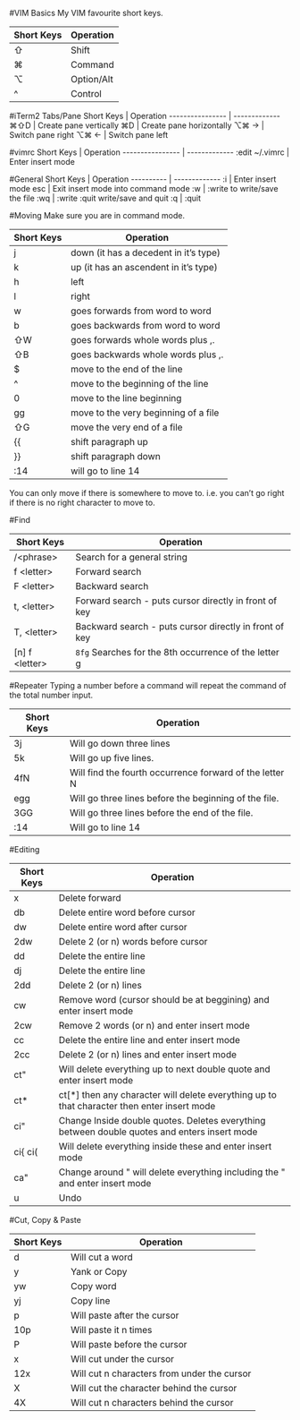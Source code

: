 #VIM Basics
My VIM favourite short keys.

Short Keys | Operation
---------- | -------------
⇧          | Shift
⌘          | Command
⌥          | Option/Alt
^          | Control

#iTerm2 Tabs/Pane
Short Keys       | Operation
---------------- | -------------
⌘⇧D              | Create pane vertically
⌘D               | Create pane horizontally
⌥⌘ →             | Switch pane right
⌥⌘ ←             | Switch pane left

#vimrc
Short Keys       | Operation
---------------- | -------------
:edit ~/.vimrc   | Enter insert mode

#General
Short Keys | Operation
---------- | -------------
:i         | Enter insert mode
esc        | Exit insert mode into command mode
:w         | :write <filename> to write/save the file
:wq        | :write :quit write/save and quit
:q         | :quit

#Moving
Make sure you are in command mode.

Short Keys | Operation
---------- | -------------
j          | down (it has a decedent in it’s type)
k          | up (it has an ascendent in it’s type)
h          | left
l          | right
w          | goes forwards from word to word
b          | goes backwards from word to word
⇧W         | goes forwards whole words plus ,.
⇧B         | goes backwards whole words plus ,.
$          | move to the end of the line
^          | move to the beginning of the line
0          | move to the line beginning
gg         | move to the very beginning of a file
⇧G         | move the very end of a file
{{         | shift paragraph up
}}         | shift paragraph down
:14        | will go to line 14

You can only move if there is somewhere to move to. i.e. you can’t go right if there is no right character to move to.

#Find

Short Keys     | Operation
----------     | -------------
/\<phrase\>      | Search for a general string
f \<letter\>     | Forward search
F \<letter\>     | Backward search
t, \<letter\>    | Forward search - puts cursor directly in front of key
T, \<letter\>    | Backward search - puts cursor directly in front of key
[n] f \<letter\> | `8fg` Searches for the 8th occurrence of the letter g


#Repeater
Typing a number before a command will repeat the command of the total number input.

Short Keys | Operation
---------- | -------------
3j         | Will go down three lines
5k         | Will go up five lines.
4fN        | Will find the fourth occurrence forward of the letter N
egg        | Will go three lines before the beginning of the file.
3GG        | Will go three lines before the end of the file.
:14        | Will go to line 14


#Editing


Short Keys | Operation
---------- | -------------
x          | Delete forward
db         | Delete entire word before cursor
dw         | Delete entire word after cursor
2dw        | Delete 2 (or n) words before cursor
dd         | Delete the entire line
dj         | Delete the entire line
2dd        | Delete 2 (or n) lines
cw         | Remove word (cursor should be at beggining) and enter insert mode
2cw        | Remove 2 words (or n) and enter insert mode
cc         | Delete the entire line and enter insert mode
2cc        | Delete 2 (or n) lines and enter insert mode
ct"        | Will delete everything up to next double quote and enter insert mode
ct*        | ct[*] then any character will delete everything up to that character then enter insert mode
ci"        | Change Inside double quotes. Deletes everything between double quotes and enters insert mode
ci{ ci(    | Will delete everything inside these and enter insert mode
ca"        | Change around " will delete everything including the " and enter insert mode
u          | Undo


#Cut, Copy & Paste


Short Keys | Operation
---------- | -------------
d          | Will cut a word
y          | Yank or Copy
yw         | Copy word
yj         | Copy line
p          | Will paste after the cursor
10p        | Will paste it n times
P          | Will paste before the cursor
x          | Will cut under the cursor
12x        | Will cut n characters from under the cursor
X          | Will cut the character behind the cursor
4X         | Will cut n characters behind the cursor
